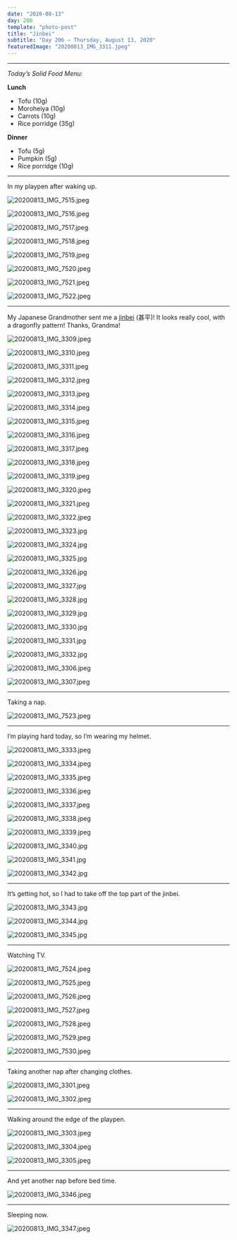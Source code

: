```yaml
---
date: "2020-08-13"
day: 206
template: "photo-post"
title: "Jinbei"
subtitle: "Day 206 – Thursday, August 13, 2020"
featuredImage: "20200813_IMG_3311.jpeg"
---
```


<hr />

_Today’s Solid Food Menu:_

**Lunch**

- Tofu (10g)
- Moroheiya (10g)
- Carrots (10g)
- Rice porridge (35g)

**Dinner**

- Tofu (5g)
- Pumpkin (5g)
- Rice porridge (10g)

<hr />

In my playpen after waking up.

![20200813_IMG_7515.jpeg](20200813_IMG_7515.jpeg)

![20200813_IMG_7516.jpeg](20200813_IMG_7516.jpeg)

![20200813_IMG_7517.jpeg](20200813_IMG_7517.jpeg)

![20200813_IMG_7518.jpeg](20200813_IMG_7518.jpeg)

![20200813_IMG_7519.jpeg](20200813_IMG_7519.jpeg)

![20200813_IMG_7520.jpeg](20200813_IMG_7520.jpeg)

![20200813_IMG_7521.jpeg](20200813_IMG_7521.jpeg)

![20200813_IMG_7522.jpeg](20200813_IMG_7522.jpeg)

<hr />

My Japanese Grandmother sent me a <a href="https://en.wikipedia.org/wiki/Jinbei">jinbei</a> (甚平)! It looks really cool, with a dragonfly pattern! Thanks, Grandma!

![20200813_IMG_3309.jpeg](20200813_IMG_3309.jpeg)

![20200813_IMG_3310.jpeg](20200813_IMG_3310.jpeg)

![20200813_IMG_3311.jpeg](20200813_IMG_3311.jpeg)

![20200813_IMG_3312.jpeg](20200813_IMG_3312.jpeg)

![20200813_IMG_3313.jpeg](20200813_IMG_3313.jpeg)

![20200813_IMG_3314.jpeg](20200813_IMG_3314.jpeg)

![20200813_IMG_3315.jpeg](20200813_IMG_3315.jpeg)

![20200813_IMG_3316.jpeg](20200813_IMG_3316.jpeg)

![20200813_IMG_3317.jpeg](20200813_IMG_3317.jpeg)

![20200813_IMG_3318.jpeg](20200813_IMG_3318.jpeg)

![20200813_IMG_3319.jpeg](20200813_IMG_3319.jpeg)

![20200813_IMG_3320.jpeg](20200813_IMG_3320.jpeg)

![20200813_IMG_3321.jpeg](20200813_IMG_3321.jpeg)

![20200813_IMG_3322.jpeg](20200813_IMG_3322.jpeg)

![20200813_IMG_3323.jpg](20200813_IMG_3323.jpg)

![20200813_IMG_3324.jpg](20200813_IMG_3324.jpg)

![20200813_IMG_3325.jpg](20200813_IMG_3325.jpg)

![20200813_IMG_3326.jpg](20200813_IMG_3326.jpg)

![20200813_IMG_3327.jpg](20200813_IMG_3327.jpg)

![20200813_IMG_3328.jpg](20200813_IMG_3328.jpg)

![20200813_IMG_3329.jpg](20200813_IMG_3329.jpg)

![20200813_IMG_3330.jpg](20200813_IMG_3330.jpg)

![20200813_IMG_3331.jpg](20200813_IMG_3331.jpg)

![20200813_IMG_3332.jpg](20200813_IMG_3332.jpg)

![20200813_IMG_3306.jpeg](20200813_IMG_3306.jpeg)

![20200813_IMG_3307.jpeg](20200813_IMG_3307.jpeg)

<hr />

Taking a nap.

![20200813_IMG_7523.jpeg](20200813_IMG_7523.jpeg)

<hr />

I’m playing hard today, so I’m wearing my helmet.

![20200813_IMG_3333.jpeg](20200813_IMG_3333.jpeg)

![20200813_IMG_3334.jpeg](20200813_IMG_3334.jpeg)

![20200813_IMG_3335.jpeg](20200813_IMG_3335.jpeg)

![20200813_IMG_3336.jpeg](20200813_IMG_3336.jpeg)

![20200813_IMG_3337.jpeg](20200813_IMG_3337.jpeg)

![20200813_IMG_3338.jpeg](20200813_IMG_3338.jpeg)

![20200813_IMG_3339.jpeg](20200813_IMG_3339.jpeg)

![20200813_IMG_3340.jpg](20200813_IMG_3340.jpg)

![20200813_IMG_3341.jpg](20200813_IMG_3341.jpg)

![20200813_IMG_3342.jpg](20200813_IMG_3342.jpg)

<hr />

It’s getting hot, so I had to take off the top part of the jinbei.

![20200813_IMG_3343.jpg](20200813_IMG_3343.jpg)

![20200813_IMG_3344.jpg](20200813_IMG_3344.jpg)

![20200813_IMG_3345.jpg](20200813_IMG_3345.jpg)

<hr />

Watching TV.

![20200813_IMG_7524.jpeg](20200813_IMG_7524.jpeg)

![20200813_IMG_7525.jpeg](20200813_IMG_7525.jpeg)

![20200813_IMG_7526.jpeg](20200813_IMG_7526.jpeg)

![20200813_IMG_7527.jpeg](20200813_IMG_7527.jpeg)

![20200813_IMG_7528.jpeg](20200813_IMG_7528.jpeg)

![20200813_IMG_7529.jpeg](20200813_IMG_7529.jpeg)

![20200813_IMG_7530.jpeg](20200813_IMG_7530.jpeg)

<hr />

Taking another nap after changing clothes.

![20200813_IMG_3301.jpeg](20200813_IMG_3301.jpeg)

![20200813_IMG_3302.jpeg](20200813_IMG_3302.jpeg)

<hr />

Walking around the edge of the playpen.

![20200813_IMG_3303.jpeg](20200813_IMG_3303.jpeg)

![20200813_IMG_3304.jpeg](20200813_IMG_3304.jpeg)

![20200813_IMG_3305.jpeg](20200813_IMG_3305.jpeg)

<hr />

And yet another nap before bed time.

![20200813_IMG_3346.jpeg](20200813_IMG_3346.jpeg)

<hr />

Sleeping now.

![20200813_IMG_3347.jpeg](20200813_IMG_3347.jpeg)

